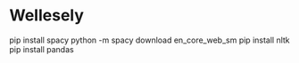 # Wellesely
pip install spacy
python -m spacy download en_core_web_sm
pip install nltk
pip install pandas